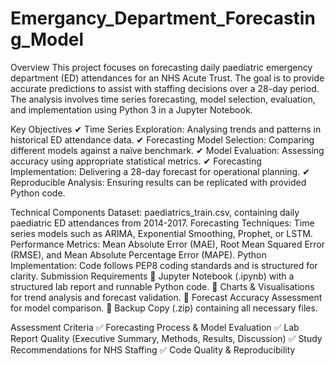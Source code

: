 # Emergancy_Department_Forecasting_Model
Overview
This project focuses on forecasting daily paediatric emergency department (ED) attendances for an NHS Acute Trust. The goal is to provide accurate predictions to assist with staffing decisions over a 28-day period. The analysis involves time series forecasting, model selection, evaluation, and implementation using Python 3 in a Jupyter Notebook.

Key Objectives
✔ Time Series Exploration: Analysing trends and patterns in historical ED attendance data.
✔ Forecasting Model Selection: Comparing different models against a naïve benchmark.
✔ Model Evaluation: Assessing accuracy using appropriate statistical metrics.
✔ Forecasting Implementation: Delivering a 28-day forecast for operational planning.
✔ Reproducible Analysis: Ensuring results can be replicated with provided Python code.

Technical Components
Dataset: paediatrics_train.csv, containing daily paediatric ED attendances from 2014-2017.
Forecasting Techniques: Time series models such as ARIMA, Exponential Smoothing, Prophet, or LSTM.
Performance Metrics: Mean Absolute Error (MAE), Root Mean Squared Error (RMSE), and Mean Absolute Percentage Error (MAPE).
Python Implementation: Code follows PEP8 coding standards and is structured for clarity.
Submission Requirements
📌 Jupyter Notebook (.ipynb) with a structured lab report and runnable Python code.
📌 Charts & Visualisations for trend analysis and forecast validation.
📌 Forecast Accuracy Assessment for model comparison.
📌 Backup Copy (.zip) containing all necessary files.

Assessment Criteria
✅ Forecasting Process & Model Evaluation
✅ Lab Report Quality (Executive Summary, Methods, Results, Discussion)
✅ Study Recommendations for NHS Staffing
✅ Code Quality & Reproducibility
